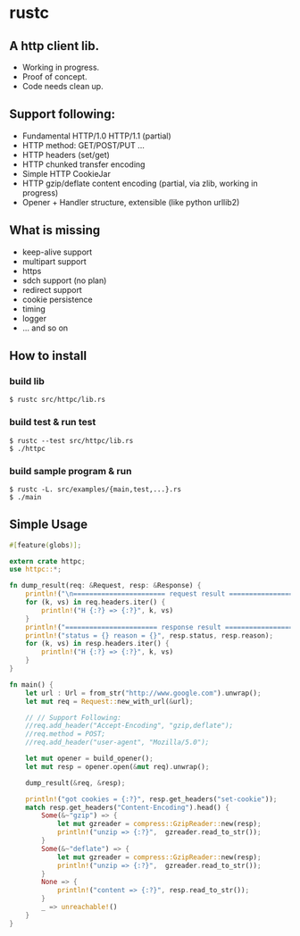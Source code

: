 # rustc

## A http client lib.

- Working in progress.
- Proof of concept.
- Code needs clean up.

## Support following:

- Fundamental HTTP/1.0 HTTP/1.1 (partial)
- HTTP method: GET/POST/PUT ...
- HTTP headers (set/get)
- HTTP chunked transfer encoding
- Simple HTTP CookieJar
- HTTP gzip/deflate content encoding (partial, via zlib, working in progress)
- Opener + Handler structure, extensible (like python urllib2)

## What is missing

- keep-alive support
- multipart support
- https
- sdch support (no plan)
- redirect support
- cookie persistence
- timing
- logger
- ... and so on

## How to install

### build lib

    $ rustc src/httpc/lib.rs

### build test & run test

    $ rustc --test src/httpc/lib.rs
    $ ./httpc

### build sample program & run

    $ rustc -L. src/examples/{main,test,...}.rs
    $ ./main

## Simple Usage

```rust
#[feature(globs)];

extern crate httpc;
use httpc::*;

fn dump_result(req: &Request, resp: &Response) {
    println!("\n======================= request result =======================");
    for (k, vs) in req.headers.iter() {
        println!("H {:?} => {:?}", k, vs)
    }
    println!("======================= response result =======================");
    println!("status = {} reason = {}", resp.status, resp.reason);
    for (k, vs) in resp.headers.iter() {
        println!("H {:?} => {:?}", k, vs)
    }
}

fn main() {
    let url : Url = from_str("http://www.google.com").unwrap();
    let mut req = Request::new_with_url(&url);

    // // Support Following:
    //req.add_header("Accept-Encoding", "gzip,deflate");
    //req.method = POST;
    //req.add_header("user-agent", "Mozilla/5.0");

    let mut opener = build_opener();
    let mut resp = opener.open(&mut req).unwrap();

    dump_result(&req, &resp);

    println!("got cookies = {:?}", resp.get_headers("set-cookie"));
    match resp.get_headers("Content-Encoding").head() {
        Some(&~"gzip") => {
            let mut gzreader = compress::GzipReader::new(resp);
            println!("unzip => {:?}",  gzreader.read_to_str());
        }
        Some(&~"deflate") => {
            let mut gzreader = compress::GzipReader::new(resp);
            println!("unzip => {:?}",  gzreader.read_to_str());
        }
        None => {
            println!("content => {:?}", resp.read_to_str());
        }
        _ => unreachable!()
    }
}
```
